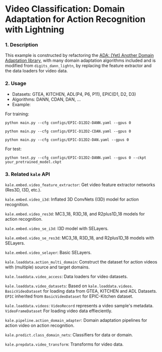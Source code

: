 # Video Classification: Domain Adaptation for Action Recognition with Lightning

### 1. Description

This example is constructed by refactoring the [ADA: (Yet) Another Domain Adaptation library](https://github.com/criteo-research/pytorch-ada), with many domain adaptation algorithms included and is modified from `digits_dann_lightn`, by replacing the feature extractor and the data loaders for video data.

### 2. Usage

* Datasets: GTEA, KITCHEN, ADL(P4, P6, P11), EPIC(D1, D2, D3)
* Algorithms: DANN, CDAN, DAN, ...
* Example:

For training:

`python main.py --cfg configs/EPIC-D12D2-DANN.yaml --gpus 0`

`python main.py --cfg configs/EPIC-D12D2-CDAN.yaml --gpus 0`

`python main.py --cfg configs/EPIC-D12D2-DAN.yaml --gpus 0`

For test:

`python test.py --cfg configs/EPIC-D12D2-DANN.yaml --gpus 0 --ckpt your_pretrained_model.ckpt `

### 3. Related `kale` API

`kale.embed.video_feature_extractor`: Get video feature extractor networks (Res3D, I3D, etc.).

`kale.embed.video_i3d`: Inflated 3D ConvNets (I3D) model for action recognition.

`kale.embed.video_res3d`: MC3_18, R3D_18, and R2plus1D_18 models for action recognition.

`kale.embed.video_se_i3d`: I3D model with SELayers.

`kale.embed.video_se_res3d`: MC3_18, R3D_18, and R2plus1D_18 models with SELayers.

`kale.embed.video_selayer`: Basic SELayers.

`kale.loaddata.action_multi_domain`: Construct the dataset for action videos with (multiple) source and target domains.

`kale.loaddata.video_access`: Data loaders for video datasets.

`kale.loaddata.video_datasets`: Based on `kale.loaddata.videos`. `BasicVideoDataset` for loading data from GTEA, KITCHEN and ADL Datasets. `EPIC` inherited from `BasicVideoDataset` for EPIC-Kitchen dataset.

`kale.loaddata.videos`: `VideoRecord` represents a video sample's metadata. `VideoFrameDataset` For loading video data effieciently.

`kale.pipeline.action_domain_adapter`: Domain adaptation pipelines for action video on action recognition.

`kale.predict.class_domain_nets`: Classifiers for data or domain.

`kale.prepdata.video_transform`: Transforms for video data.
